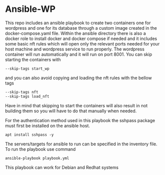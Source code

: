 # Ansible-WP
This repo includes an ansible playbook to create two containers one for wordpress and one for its database through a custom image created in the docker-compose.yaml file. Within the ansible directory there is also a docker role to install docker and docker compose if needed and it includes some basic nft rules which will  open only the relevant ports needed for your host machine and wordpress service to run properly. The wordpress container will run automatically and it will run on port 8001. You can skip starting the containers with  
```
--skip-tags start_wp
```
and you can also avoid copying and loading the nft rules with the bellow tags
```
--skip-tags nft
--skip-tags load_nft
```
Have in mind that skipping to start the containers will also result in not building them so you will have to do that manually when needed.

For the authentication method used in this playbook the sshpass package must first be installed on the ansible host.
```
apt install sshpass -y 
```
The servers/targets for ansible to run can be specified in the inventory file. To run the playbook use command  
```
ansible-playbook playbook.yml
````

This playbook can work for Debian and Redhat systems
